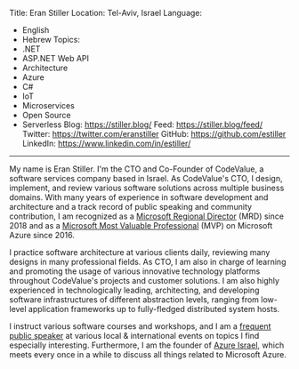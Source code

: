 Title: Eran Stiller
Location: Tel-Aviv, Israel
Language:
  - English
  - Hebrew
Topics:
  - .NET
  - ASP.NET Web API
  - Architecture
  - Azure
  - C#
  - IoT
  - Microservices
  - Open Source
  - Serverless
Blog: https://stiller.blog/
Feed: https://stiller.blog/feed/
Twitter: https://twitter.com/eranstiller
GitHub: https://github.com/estiller
LinkedIn: https://www.linkedin.com/in/estiller/
---
My name is Eran Stiller. I'm the CTO and Co-Founder of CodeValue, a software services company based in Israel. As CodeValue's CTO, I design, implement, and review various software solutions across multiple business domains. With many years of experience in software development and architecture and a track record of public speaking and community contribution, I am recognized as a [Microsoft Regional Director](https://rd.microsoft.com/en-us/about/) (MRD) since 2018 and as a [Microsoft Most Valuable Professional](https://mvp.microsoft.com/en-US/Overview) (MVP) on Microsoft Azure since 2016.

I practice software architecture at various clients daily, reviewing many designs in many professional fields. As CTO, I am also in charge of learning and promoting the usage of various innovative technology platforms throughout CodeValue's projects and customer solutions. I am also highly experienced in technologically leading, architecting, and developing software infrastructures of different abstraction levels, ranging from low-level application frameworks up to fully-fledged distributed system hosts.

I instruct various software courses and workshops, and I am a [frequent public speaker](https://stiller.blog/public-speaking/) at various local & international events on topics I find especially interesting. Furthermore, I am the founder of [Azure Israel](https://www.meetup.com/AzureIsrael/), which meets every once in a while to discuss all things related to Microsoft Azure.


